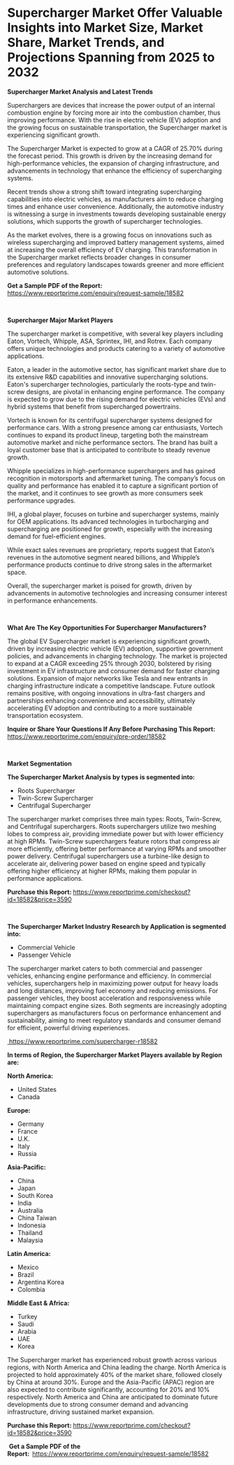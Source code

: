 <p><h1>Supercharger Market Offer Valuable Insights into Market Size, Market Share, Market Trends, and Projections Spanning from 2025 to 2032</h1></p><p><strong>Supercharger Market Analysis and Latest Trends</strong></p>
<p><p>Superchargers are devices that increase the power output of an internal combustion engine by forcing more air into the combustion chamber, thus improving performance. With the rise in electric vehicle (EV) adoption and the growing focus on sustainable transportation, the Supercharger market is experiencing significant growth.</p><p>The Supercharger Market is expected to grow at a CAGR of 25.70% during the forecast period. This growth is driven by the increasing demand for high-performance vehicles, the expansion of charging infrastructure, and advancements in technology that enhance the efficiency of supercharging systems. </p><p>Recent trends show a strong shift toward integrating supercharging capabilities into electric vehicles, as manufacturers aim to reduce charging times and enhance user convenience. Additionally, the automotive industry is witnessing a surge in investments towards developing sustainable energy solutions, which supports the growth of supercharger technologies. </p><p>As the market evolves, there is a growing focus on innovations such as wireless supercharging and improved battery management systems, aimed at increasing the overall efficiency of EV charging. This transformation in the Supercharger market reflects broader changes in consumer preferences and regulatory landscapes towards greener and more efficient automotive solutions.</p></p>
<p><strong>Get a Sample PDF of the Report:&nbsp;</strong> <a href="https://www.reportprime.com/enquiry/request-sample/18582?utm_campaign=4437&utm_medium=2&utm_source=Github&utm_content=ia&utm_term=18052025&utm_id=supercharger">https://www.reportprime.com/enquiry/request-sample/18582</a></p>
<p>&nbsp;</p>
<p><strong>Supercharger Major Market Players</strong></p>
<p><p>The supercharger market is competitive, with several key players including Eaton, Vortech, Whipple, ASA, Sprintex, IHI, and Rotrex. Each company offers unique technologies and products catering to a variety of automotive applications.</p><p>Eaton, a leader in the automotive sector, has significant market share due to its extensive R&D capabilities and innovative supercharging solutions. Eaton's supercharger technologies, particularly the roots-type and twin-screw designs, are pivotal in enhancing engine performance. The company is expected to grow due to the rising demand for electric vehicles (EVs) and hybrid systems that benefit from supercharged powertrains.</p><p>Vortech is known for its centrifugal supercharger systems designed for performance cars. With a strong presence among car enthusiasts, Vortech continues to expand its product lineup, targeting both the mainstream automotive market and niche performance sectors. The brand has built a loyal customer base that is anticipated to contribute to steady revenue growth.</p><p>Whipple specializes in high-performance superchargers and has gained recognition in motorsports and aftermarket tuning. The company’s focus on quality and performance has enabled it to capture a significant portion of the market, and it continues to see growth as more consumers seek performance upgrades.</p><p>IHI, a global player, focuses on turbine and supercharger systems, mainly for OEM applications. Its advanced technologies in turbocharging and supercharging are positioned for growth, especially with the increasing demand for fuel-efficient engines.</p><p>While exact sales revenues are proprietary, reports suggest that Eaton’s revenues in the automotive segment neared billions, and Whipple’s performance products continue to drive strong sales in the aftermarket space.</p><p>Overall, the supercharger market is poised for growth, driven by advancements in automotive technologies and increasing consumer interest in performance enhancements.</p></p>
<p>&nbsp;</p>
<p><strong>What Are The Key Opportunities For Supercharger Manufacturers?</strong></p>
<p><p>The global EV Supercharger market is experiencing significant growth, driven by increasing electric vehicle (EV) adoption, supportive government policies, and advancements in charging technology. The market is projected to expand at a CAGR exceeding 25% through 2030, bolstered by rising investment in EV infrastructure and consumer demand for faster charging solutions. Expansion of major networks like Tesla and new entrants in charging infrastructure indicate a competitive landscape. Future outlook remains positive, with ongoing innovations in ultra-fast chargers and partnerships enhancing convenience and accessibility, ultimately accelerating EV adoption and contributing to a more sustainable transportation ecosystem.</p></p>
<p><strong>Inquire or Share Your Questions If Any Before Purchasing This Report:</strong> <a href="https://www.reportprime.com/enquiry/pre-order/18582?utm_campaign=4437&utm_medium=2&utm_source=Github&utm_content=ia&utm_term=18052025&utm_id=supercharger">https://www.reportprime.com/enquiry/pre-order/18582</a></p>
<p>&nbsp;</p>
<p><strong>Market Segmentation</strong></p>
<p><strong>The Supercharger Market Analysis by types is segmented into:</strong></p>
<p><ul><li>Roots Supercharger</li><li>Twin-Screw Supercharger</li><li>Centrifugal Supercharger</li></ul></p>
<p><p>The supercharger market comprises three main types: Roots, Twin-Screw, and Centrifugal superchargers. Roots superchargers utilize two meshing lobes to compress air, providing immediate power but with lower efficiency at high RPMs. Twin-Screw superchargers feature rotors that compress air more efficiently, offering better performance at varying RPMs and smoother power delivery. Centrifugal superchargers use a turbine-like design to accelerate air, delivering power based on engine speed and typically offering higher efficiency at higher RPMs, making them popular in performance applications.</p></p>
<p><strong>Purchase this Report:&nbsp;</strong><a href="https://www.reportprime.com/checkout?id=18582&price=3590&utm_campaign=4437&utm_medium=2&utm_source=Github&utm_content=ia&utm_term=18052025&utm_id=supercharger">https://www.reportprime.com/checkout?id=18582&price=3590</a></p>
<p>&nbsp;</p>
<p><strong>The Supercharger Market Industry Research by Application is segmented into:</strong></p>
<p><ul><li>Commercial Vehicle</li><li>Passenger Vehicle</li></ul></p>
<p><p>The supercharger market caters to both commercial and passenger vehicles, enhancing engine performance and efficiency. In commercial vehicles, superchargers help in maximizing power output for heavy loads and long distances, improving fuel economy and reducing emissions. For passenger vehicles, they boost acceleration and responsiveness while maintaining compact engine sizes. Both segments are increasingly adopting superchargers as manufacturers focus on performance enhancement and sustainability, aiming to meet regulatory standards and consumer demand for efficient, powerful driving experiences.</p></p>
<p><a href="https://www.reportprime.com/supercharger-r18582?utm_campaign=4437&utm_medium=2&utm_source=Github&utm_content=ia&utm_term=18052025&utm_id=supercharger">&nbsp;https://www.reportprime.com/supercharger-r18582</a></p>
<p><strong>In terms of Region, the Supercharger Market Players available by Region are:</strong></p>
<p>
    <p> <strong> North America: </strong>
        <ul>
            <li>United States</li>
            <li>Canada</li>
        </ul>
        </p> 
    <p> <strong> Europe: </strong>
        <ul>
            <li>Germany</li>
            <li>France</li>
            <li>U.K.</li>
            <li>Italy</li>
            <li>Russia</li>
        </ul>
        </p> 
    <p> <strong> Asia-Pacific: </strong>
        <ul>
            <li>China</li>
            <li>Japan</li>
            <li>South Korea</li>
            <li>India</li>
            <li>Australia</li>
            <li>China Taiwan</li>
            <li>Indonesia</li>
            <li>Thailand</li>
            <li>Malaysia</li>
        </ul>
        </p> 
    <p> <strong> Latin America: </strong>
        <ul>
            <li>Mexico</li>
            <li>Brazil</li>
            <li>Argentina Korea</li>
            <li>Colombia</li>
        </ul>
        </p> 
    <p> <strong> Middle East & Africa: </strong>
        <ul>
            <li>Turkey</li>
            <li>Saudi</li>
            <li>Arabia</li>
            <li>UAE</li>
            <li>Korea</li>
        </ul>
    </p>
    </p>
<p><p>The Supercharger market has experienced robust growth across various regions, with North America and China leading the charge. North America is projected to hold approximately 40% of the market share, followed closely by China at around 30%. Europe and the Asia-Pacific (APAC) region are also expected to contribute significantly, accounting for 20% and 10% respectively. North America and China are anticipated to dominate future developments due to strong consumer demand and advancing infrastructure, driving sustained market expansion.</p></p>
<p><strong>Purchase this Report: </strong><a href="https://www.reportprime.com/checkout?id=18582&price=3590&utm_campaign=4437&utm_medium=2&utm_source=Github&utm_content=ia&utm_term=18052025&utm_id=supercharger">https://www.reportprime.com/checkout?id=18582&price=3590</a></p>
<p>&nbsp;<strong>Get a Sample PDF of the Report:&nbsp;&nbsp;</strong><a href="https://www.reportprime.com/enquiry/request-sample/18582?utm_campaign=4437&utm_medium=2&utm_source=Github&utm_content=ia&utm_term=18052025&utm_id=supercharger">https://www.reportprime.com/enquiry/request-sample/18582</a></p>
<p><strong></strong></p>
<p><p></p><p></p><p></p></p>